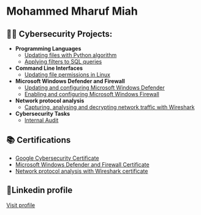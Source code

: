 <h1>Mohammed Mharuf Miah

<h2>👨‍💻 Cybersecurity Projects:</h2>

- <b>Programming Languages</b>
  - [Updating files with Python algorithm](https://github.com/mharuf/Updating-files-with-Python)
  - [Applying filters to SQL queries](https://github.com/mharuf/Applying-filters-to-SQL-queries)
- <b>Command Line Interfaces</b>
  - [Updating file permissions in Linux](https://github.com/mharuf/Updating-file-permissions-in-Linux)
- <b>Microsoft Windows Defender and Firewall</b>
  - [Updating and configuring Microsoft Windows Defender](https://github.com/mharuf/Updating-and-configuring-Windows-Defender-Antivirus)
  - [Enabling and configuring Microsoft Windows Firewall](https://github.com/mharuf/Enabling-and-configuring-Windows-Firewall)
- <b>Network protocol analysis</b>
  - [Capturing, analysing and decrypting network traffic with Wireshark](https://github.com/mharuf/Capturing-and-analysing-network-traffic-with-Wireshark)
- <b>Cybersecurity Tasks</b>
  - [Internal Audit](https://github.com/mharuf/Internal-audit)

<h2>📚 Certifications</h2>

 - [Google Cybersecurity Certificate](https://github.com/mharuf/Google-Certificate)
 - [Microsoft Windows Defender and Firewall Certificate](https://github.com/mharuf/Microsoft-Windows-Defender-and-Firewall-Certificate)
 - [Network protocol analysis with Wireshark certificate](https://github.com/mharuf/Network-protocol-analysis-with-Wireshark-certificate)

<h2>🔗Linkedin profile</h2>

[Visit profile](https://www.linkedin.com/in/mohammed-mharuf-miah/)
